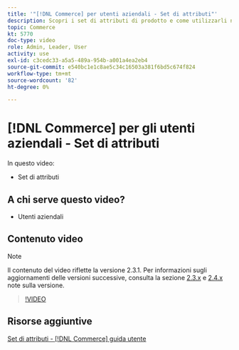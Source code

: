 ```yaml
---
title: '"[!DNL Commerce] per utenti aziendali - Set di attributi"'
description: Scopri i set di attributi di prodotto e come utilizzarli nel catalogo.
topic: Commerce
kt: 5770
doc-type: video
role: Admin, Leader, User
activity: use
exl-id: c3cedc33-a5a5-489a-954b-a001a4ea2eb4
source-git-commit: e540bc1e1c8ae5c34c16503a381f6bd5c674f824
workflow-type: tm+mt
source-wordcount: '82'
ht-degree: 0%

---
```


# [!DNL Commerce] per gli utenti aziendali - Set di attributi

In questo video:

- Set di attributi

## A chi serve questo video?

- Utenti aziendali

## Contenuto video

>[!NOTE]
>
>Il contenuto del video riflette la versione 2.3.1. Per informazioni sugli aggiornamenti delle versioni successive, consulta la sezione [ 2.3.x](https://devdocs.magento.com/guides/v2.3/release-notes/bk-release-notes.html) e [2.4.x](https://devdocs.magento.com/guides/v2.4/release-notes/bk-release-notes.html) note sulla versione.

>[!VIDEO](https://video.tv.adobe.com/v/35955?quality=12&learn=on)

## Risorse aggiuntive

[Set di attributi - [!DNL Commerce] guida utente](https://docs.magento.com/user-guide/stores/attribute-sets.html)

